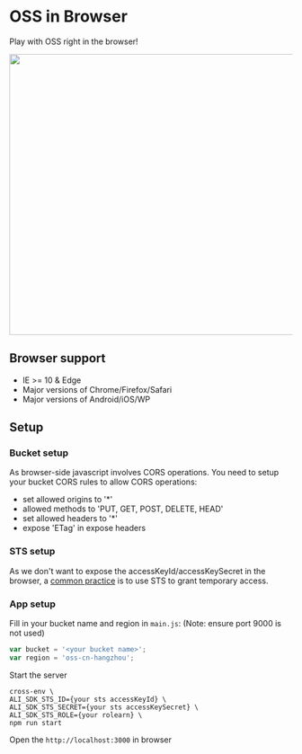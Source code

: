 # OSS in Browser

Play with OSS right in the browser!

<image src="https://img.alicdn.com/tfs/TB1tE5mvTtYBeNjy1XdXXXXyVXa-2538-1386.png" width="1000" height="500"/>

## Browser support

- IE >= 10 & Edge
- Major versions of Chrome/Firefox/Safari
- Major versions of Android/iOS/WP

## Setup

### Bucket setup

As browser-side javascript involves CORS operations. You need to setup
your bucket CORS rules to allow CORS operations:

- set allowed origins to '*'
- allowed methods to 'PUT, GET, POST, DELETE, HEAD'
- set allowed headers to '*'
- expose 'ETag' in expose headers

### STS setup

As we don't want to expose the accessKeyId/accessKeySecret in the
browser, a [common practice][oss-sts] is to use STS to grant temporary
access.

### App setup

Fill in your bucket name  and region in `main.js`: (Note: ensure port 9000 is not used)

```js
var bucket = '<your bucket name>';
var region = 'oss-cn-hangzhou';
```

Start the server

```
cross-env \
ALI_SDK_STS_ID={your sts accessKeyId} \
ALI_SDK_STS_SECRET={your sts accessKeySecret} \
ALI_SDK_STS_ROLE={your rolearn} \
npm run start
```

Open the `http://localhost:3000` in browser


[node-sts-app-server]: https://github.com/rockuw/node-sts-app-server
[oss-sts]: https://help.aliyun.com/document_detail/oss/practice/ram_guide.html
